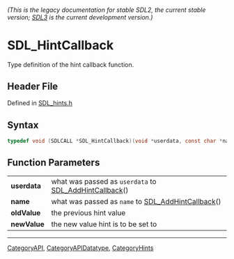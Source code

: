 ###### (This is the legacy documentation for stable SDL2, the current stable version; [SDL3](https://wiki.libsdl.org/SDL3/) is the current development version.)
# SDL_HintCallback

Type definition of the hint callback function.

## Header File

Defined in [SDL_hints.h](https://github.com/libsdl-org/SDL/blob/SDL2/include/SDL_hints.h)

## Syntax

```c
typedef void (SDLCALL *SDL_HintCallback)(void *userdata, const char *name, const char *oldValue, const char *newValue);
```

## Function Parameters

|                  |                                                                               |
| ---------------- | ----------------------------------------------------------------------------- |
| **userdata**     | what was passed as `userdata` to [SDL_AddHintCallback](SDL_AddHintCallback)() |
| **name**         | what was passed as `name` to [SDL_AddHintCallback](SDL_AddHintCallback)()     |
| **oldValue**     | the previous hint value                                                       |
| **newValue**     | the new value hint is to be set to                                            |

----
[CategoryAPI](CategoryAPI), [CategoryAPIDatatype](CategoryAPIDatatype), [CategoryHints](CategoryHints)

